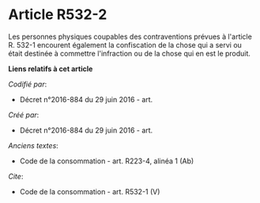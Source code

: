 # Article R532-2

Les personnes physiques coupables des contraventions prévues à l'article R. 532-1 encourent également la confiscation de la
chose qui a servi ou était destinée à commettre l'infraction ou de la chose qui en est le produit.

**Liens relatifs à cet article**

_Codifié par_:

  - Décret n°2016-884 du 29 juin 2016 - art.

_Créé par_:

  - Décret n°2016-884 du 29 juin 2016 - art.

_Anciens textes_:

  - Code de la consommation - art. R223-4,  alinéa 1 (Ab)

_Cite_:

  - Code de la consommation - art. R532-1 (V)
